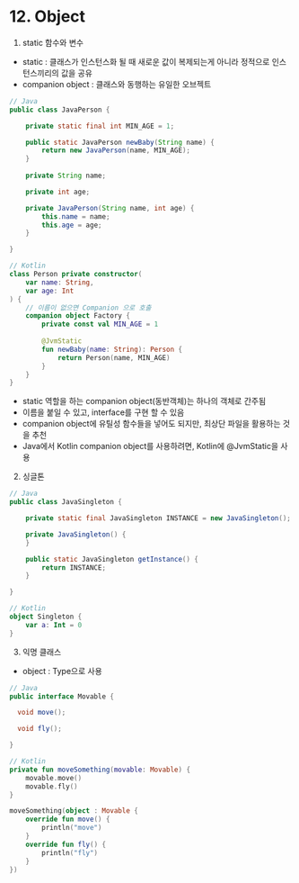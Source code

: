 # 12. Object

1. static 함수와 변수

* static : 클래스가 인스턴스화 될 때 새로운 값이 복제되는게 아니라 정적으로 인스턴스끼리의 값을 공유
* companion object : 클래스와 동행하는 유일한 오브젝트

```java
// Java
public class JavaPerson {

    private static final int MIN_AGE = 1;

    public static JavaPerson newBaby(String name) {
        return new JavaPerson(name, MIN_AGE);
    }
 
    private String name;

    private int age;

    private JavaPerson(String name, int age) {
        this.name = name;
        this.age = age;
    }

}
```

```kotlin
// Kotlin
class Person private constructor(
    var name: String,
    var age: Int
) {
    // 이름이 없으면 Companion 으로 호출
    companion object Factory {
        private const val MIN_AGE = 1
        
        @JvmStatic
        fun newBaby(name: String): Person {
            return Person(name, MIN_AGE)
        }
    }
}
```

* static 역할을 하는 companion object(동반객체)는 하나의 객체로 간주됨
* 이름을 붙일 수 있고, interface를 구현 할 수 있음
* companion object에 유틸성 함수들을 넣어도 되지만, 최상단 파일을 활용하는 것을 추천
* Java에서 Kotlin companion object를 사용하려면,  Kotlin에 @JvmStatic을 사용



2. 싱글톤

```java
// Java
public class JavaSingleton {

    private static final JavaSingleton INSTANCE = new JavaSingleton();

    private JavaSingleton() {
    }

    public static JavaSingleton getInstance() {
        return INSTANCE;
    }

}
```

```kotlin
// Kotlin
object Singleton {
    var a: Int = 0
}
```





3. 익명 클래스

* object : Type으로 사용

```java
// Java
public interface Movable {

  void move();

  void fly();

}
```

```kotlin
// Kotlin
private fun moveSomething(movable: Movable) {
    movable.move()
    movable.fly()
}

moveSomething(object : Movable {
    override fun move() {
        println("move")
    }
    override fun fly() {
        println("fly")
    }
})
```
